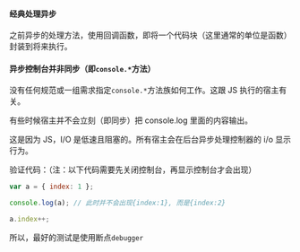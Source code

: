 #### 经典处理异步

之前异步的处理方法，使用回调函数，即将一个代码块（这里通常的单位是函数）封装到将来执行。


#### 异步控制台并非同步（即`console.*`方法）

没有任何规范或一组需求指定`console.*`方法族如何工作。这跟 JS 执行的宿主有关。

有些时候宿主并不会立刻（即同步）把 console.log 里面的内容输出。

这是因为 JS，I/O 是低速且阻塞的。所有宿主会在后台异步处理控制器的 i/o 显示行为。

验证代码：（注：以下代码需要先关闭控制台，再显示控制台才会出现）

```js
var a = { index: 1 };

console.log(a); // 此时并不会出现{index:1}, 而是{index:2}

a.index++;
```

所以，最好的测试是使用断点`debugger`
